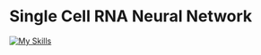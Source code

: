 # Single Cell RNA Neural Network
[![My Skills](https://skillicons.dev/icons?i=python,pytorch,cuda,scikit,pandas,numpy,github)](https://skillicons.dev)
